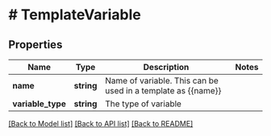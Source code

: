 # # TemplateVariable

## Properties

Name | Type | Description | Notes
------------ | ------------- | ------------- | -------------
**name** | **string** | Name of variable. This can be used in a template as {{name}} |
**variable_type** | **string** | The type of variable |

[[Back to Model list]](../../README#models) [[Back to API list]](../../README#endpoints) [[Back to README]](../../README)
